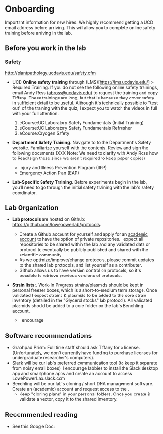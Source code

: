 # Onboarding

Important information for new hires. We highly recommend getting a UCD email address before arriving.  This will allow you to complete online safety training before arriving in the lab. 


## Before you work in the lab

### Safety

http://plantpathology.ucdavis.edu/safety.cfm

* UCD **Online safety training** through (LMS)[https://lms.ucdavis.edu/] > Required Training. If you do not see the following online safety trainings, email Andy Ross (abross@ucdavis.edu) to request the training and copy Tiffany. These trainings are long, but that is because they cover safety in sufficient detail to be useful. Although it's technically possible to "test out" of the training with the quiz, I expect you to watch the videos in full with your full attention. 

    1. eCourse:UC Laboratory Safety Fundamentals (Initial Training)
    1. eCourse:UC Laboratory Safety Fundamentals Refresher  
    1. eCourse:Cryogen Safety 

* **Department Safety Training**. Navigate to to the Department's Safety website. Familiarize yourself with the contents.  Review and sign the following documents (XXX Note: We need to clarify with Andy Ross how to Read/sign these since we aren't required to keep paper copies)
    * Injury and Illness Prevention Program (IIPP)
    * Emergency Action Plan (EAP)

* **Lab-Specific Safety Training**. Before experiments begin in the lab, you'll need to go through the initial safety training with the lab's safety coordinator. 

## Lab Organization 

* **Lab protocols** are hosted on Github: https://github.com/lowepowerlab/protocols. 
    * Create a Github account for yourself and apply for an [academic account](https://help.github.com/en/articles/applying-for-an-educator-or-researcher-discount) to have the option of private repositories. I expect all repositories to be shared within the lab and any validated data or protocol to eventually be publicly published and shared with the scientific community. 
    * As we optimize/improve/change protocols, please commit updates to the shared lab protocols, and list yourself as a contributer. 
    * Github allows us to have version control on protocols, so it's possible to retrieve previous versions of protocols. 

* **Strain lists:**. Work-In Progress strains/plasmids should be kept in personal freezer boxes, which is a short-to-medium term storage. Once validated I expect strains & plasmids to be added to the core strain inventory (detailed in the "Glycerol stocks" lab protocol). All validated plasmids should be added to a core folder on the lab's Benchling account. 
    * I encourage 


## Software recommendations
* Graphpad Prism: Full time staff should ask Tiffany for a license. (Unfortunately, we don't currently have funding to purchase licenses for undergraduate researcher's computers). 
* Slack will be our lab's preferred communication tool (to keep it separate from noisy email boxes). I encourage labbies to install the Slack desktop app and smartphone apps and create an account to access LowePowerLab.slack.com
* Benchling will be our lab's cloning / short DNA management software. Create an (academic) account and request access to the . 
    * Keep "cloning plans" in your personal folders.  Once you create & validate a vector, copy it to the shared inventory. 


## Recommended reading
* See this Google Doc: 